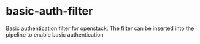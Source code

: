 basic-auth-filter
=================

Basic authentication filter for openstack. The filter can be inserted into the pipeline to enable basic authentication